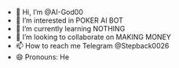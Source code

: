 - 👋 Hi, I’m @AI-God00
- 👀 I’m interested in POKER AI BOT
- 🌱 I’m currently learning NOTHING 
- 💞️ I’m looking to collaborate on MAKING MONEY
- 📫 How to reach me Telegram @Stepback0026
- 😄 Pronouns: He

<!---
AI-God00/AI-God00 is a ✨ special ✨ repository because its `README.md` (this file) appears on your GitHub profile.
You can click the Preview link to take a look at your changes.
--->
